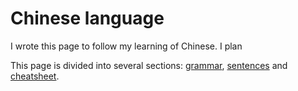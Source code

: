 # Chinese language

I wrote this page to follow my learning of Chinese. I plan 

This page is divided into several sections: [grammar](grammar.md), [sentences](sentences.md) and [cheatsheet](cheatsheet.md).


